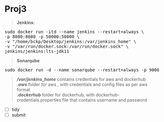# Proj3

>**Jenkins:** 
<pre>sudo docker run -itd --name jenkins --restart=always \
-p 8080:8080 -p 50000:50000 \
-v "/home/bckp/Desktop/jenkins:/var/jenkins_home" \
-v "/var/run/docker.sock:/var/run/docker.sock" \
jenkins/jenkins:lts-jdk11  
</pre>

>**Sonarqube**
<pre>sudo docker run -d --name sonarqube --restart=always -p 9000:9000 -p 9092:9092 sonarqube</pre>

  >___/var/jenkins_home___ contains credentials for aws and dockerhub  
  >    ___.aws___ folder for aws , with credentials and config files as per aws format  
  >    ___.dockerhub___ folder for dockerhub, with dockerhub-credentials.properties file that contains username and password  


- [ ] tidy
- [ ] submit
